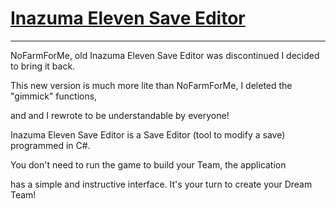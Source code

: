 # [Inazuma Eleven Save Editor](https://discord.gg/3FpDBSz)
___________________________________________________________________________
NoFarmForMe, old Inazuma Eleven Save Editor was discontinued I decided to bring it back.

This new version is much more lite than NoFarmForMe, I deleted the "gimmick" functions, 

and and I rewrote to be understandable by everyone!

Inazuma Eleven Save Editor is a Save Editor (tool to modify a save) programmed in C#.

You don't need to run the game to build your Team, the application 

has a simple and instructive interface. It's your turn to create your Dream Team!

